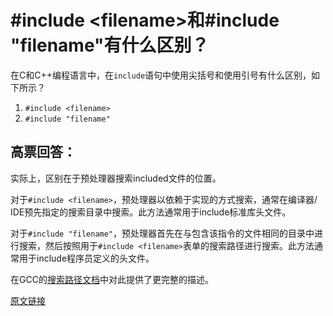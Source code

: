 # \#include \<filename>和\#include "filename"有什么区别？
在C和C++编程语言中，在`include`语句中使用尖括号和使用引号有什么区别，如下所示？

1. `#include <filename>`
2. `#include "filename"`

## 高票回答：
实际上，区别在于预处理器搜索included文件的位置。

对于`#include <filename>`，预处理器以依赖于实现的方式搜索，通常在编译器/ IDE预先指定的搜索目录中搜索。此方法通常用于include标准库头文件。

对于`#include "filename"`，预处理器首先在与包含该指令的文件相同的目录中进行搜索，然后按照用于`#include <filename>`表单的搜索路径进行搜索。此方法通常用于include程序员定义的头文件。

在GCC的[搜索路径文档](https://gcc.gnu.org/onlinedocs/cpp/Search-Path.html)中对此提供了更完整的描述。

[原文链接](https://stackoverflow.com/questions/21593/what-is-the-difference-between-include-filename-and-include-filename)